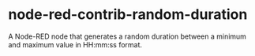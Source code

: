 # node-red-contrib-random-duration
A Node-RED node that generates a random duration between a minimum and maximum value in HH:mm:ss format.
